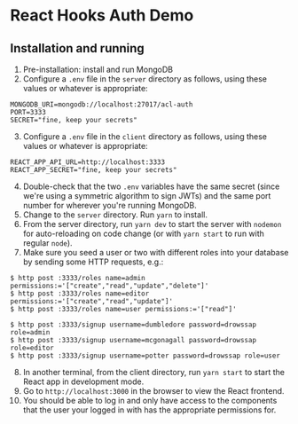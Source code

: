 # React Hooks Auth Demo

## Installation and running
1. Pre-installation: install and run MongoDB
2. Configure a `.env` file in the `server` directory as follows, using these values or whatever is appropriate:
```
MONGODB_URI=mongodb://localhost:27017/acl-auth
PORT=3333
SECRET="fine, keep your secrets"
```
3. Configure a `.env` file in the `client` directory as follows, using these values or whatever is appropriate:
```
REACT_APP_API_URL=http://localhost:3333
REACT_APP_SECRET="fine, keep your secrets"
```
4. Double-check that the two `.env` variables have the same secret (since we're using a symmetric algorithm to sign JWTs) and the same port number for wherever you're running MongoDB.
5. Change to the `server` directory. Run `yarn` to install.
6. From the server directory, run `yarn dev` to start the server with `nodemon` for auto-reloading on code change (or with `yarn start` to run with regular `node`).
7. Make sure you seed a user or two with different roles into your database by sending some HTTP requests, e.g.:
```
$ http post :3333/roles name=admin permissions:='["create","read","update","delete"]'
$ http post :3333/roles name=editor permissions:='["create","read","update"]'
$ http post :3333/roles name=user permissions:='["read"]'

$ http post :3333/signup username=dumbledore password=drowssap role=admin
$ http post :3333/signup username=mcgonagall password=drowssap role=editor
$ http post :3333/signup username=potter password=drowssap role=user
```
8. In another terminal, from the client directory, run `yarn start` to start the React app in development mode.
9. Go to `http://localhost:3000` in the browser to view the React frontend.
10. You should be able to log in and only have access to the components that the user your logged in with has the appropriate permissions for.
